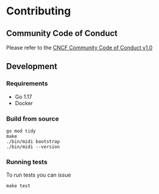 # Contributing

## Community Code of Conduct

Please refer to the [CNCF Community Code of Conduct v1.0](https://github.com/cncf/foundation/blob/main/code-of-conduct.md)

## Development

### Requirements

- Go 1.17
- Docker

### Build from source

```
go mod tidy
make
./bin/midi bootstrap
./bin/midi --version
```

### Running tests

To run tests you can issue

```
make test
```
